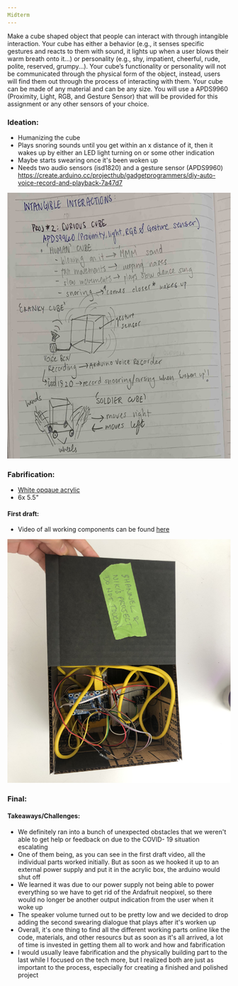 ```yaml
---
Midterm
---
```


Make a cube shaped object that people can interact with through intangible interaction. Your cube has either a behavior (e.g., it senses specific gestures and reacts to them with sound, it lights up when a user blows their warm breath onto it…) or personality (e.g., shy, impatient, cheerful, rude, polite, reserved, grumpy…). Your cube’s functionality or personality will not be communicated through the physical form of the object, instead, users will find them out through the process of interacting with them. Your cube can be made of any material and can be any size. You will use a APDS9960 (Proximity, Light, RGB, and Gesture Sensor) that will be provided for this assignment or any other sensors of your choice.


### Ideation:
- Humanizing the cube
- Plays snoring sounds until you get within an x distance of it, then it wakes up by either an LED light turning on or some
other indication
- Maybe starts swearing once it's been woken up 
- Needs two audio sensors (isd1820) and a gesture sensor (APDS9960)
https://create.arduino.cc/projecthub/gadgetprogrammers/diy-auto-voice-record-and-playback-7a47d7

<img src = "/img/cranky cube.jpg" width = "600" height = "600" >

### Fabrification:
- [White opqaue acrylic](https://www.canalplastic.com/collections/acrylic-sheets/products/7508-white-opaque-acrylic-sheet?variant=32920758798)
- 6x 5.5" 

#### First draft: 
- Video of all working components can be found [here](https://youtu.be/Nskk3B-UGM0)

<img src = "/img/rough.jpeg" width ="550" height ="550" >


### Final:



#### Takeaways/Challenges:
- We definitely ran into a bunch of unexpected obstacles that we weren't able to get help or feedback on due to the COVID- 19 situation escalating 
- One of them being, as you can see in the first draft video, all the individual parts worked initially. But as soon as we 
hooked it up to an external power supply and put it in the acrylic box, the arduino would shut off
- We learned it was due to our power supply not being able to power everything so we have to get rid of the Ardafruit neopixel, so there would no longer be another output indication from the user when it woke up
- The speaker volume turned out to be pretty low and we decided to drop adding the second swearing dialogue that plays after it's worken up
- Overall, it's one thing to find all the different working parts online like the code, materials, and other resourcs but as soon as it's all arrived, a lot of time is invested in getting them all to work and how and fabrification
- I would usually leave fabrification and the physically building part to the last while I focused on the tech more, but I realized both are just as important to the process, especially for creating a finished and polished project 
